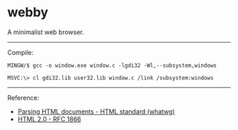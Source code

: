 # webby

A minimalist web browser.

---
Compile:

```
MINGW/$ gcc -o window.exe window.c -lgdi32 -Wl,--subsystem,windows

MSVC:\> cl gdi32.lib user32.lib window.c /link /subsystem:windows
```

---
Reference:

* [Parsing HTML documents - HTML standard (whatwg)](https://html.spec.whatwg.org/multipage/parsing.html#parsing)
* [HTML 2.0 - RFC 1866](https://www.rfc-editor.org/rfc/rfc1866.html)
